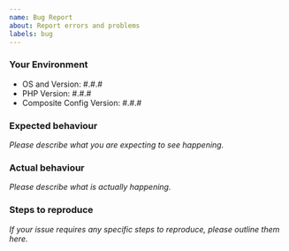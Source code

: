 ```yaml
---
name: Bug Report
about: Report errors and problems
labels: bug
---
```


### Your Environment

- OS and Version: #.#.#
- PHP Version: #.#.#
- Composite Config Version: #.#.#

### Expected behaviour

*Please describe what you are expecting to see happening.*

### Actual behaviour

*Please describe what is actually happening.*

### Steps to reproduce

*If your issue requires any specific steps to reproduce, please outline them here.*
